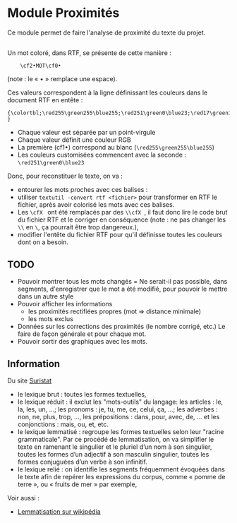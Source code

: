 # Module Proximités

Ce module permet de faire l'analyse de proximité du texte du projet.

##

Un mot coloré, dans RTF, se présente de cette manière :


        \cf2•MOT\cf0•

(note : le « • » remplace une espace).

Ces valeurs correspondent à la ligne définissant les couleurs dans le document RTF en entête :

```rtf
{\colortbl;\red255\green255\blue255;\red251\green0\blue23;\red17\green128\blue64;\red16\green128\blue214;
}
```

* Chaque valeur est séparée par un point-virgule
* Chaque valeur définit une couleur RGB
* La première (cf1•) correspond au blanc (`\red255\green255\blue255`)
* Les couleurs customisées commencent avec la seconde : `\red251\green0\blue23`

Donc, pour reconstituer le texte, on va :

* entourer les mots proches avec ces balises :
* utiliser `textutil -convert rtf <fichier>` pour transformer en RTF le fichier, après avoir colorisé les mots avec ces balises.
* Les `\cfX ` ont été remplacés par des `\\cfX `, il faut donc lire le code brut du fichier RTF et le corriger en conséquence (note : ne pas changer les `\\` en `\`, ça pourrait être trop dangereux.),
* modifier l'entête du fichier RTF pour qu'il définisse toutes les couleurs dont on a besoin.

## TODO

* Pouvoir montrer tous les mots changés
  = Ne serait-il pas possible, dans segments, d'enregistrer que le mot a été modifié, pour pouvoir le mettre dans un autre style
* Pouvoir afficher les informations
  - les proximités rectifiées propres (mot => distance minimale)
  - les mots exclus
* Données sur les corrections des proximités (le nombre corrigé, etc.)
  Le faire de façon générale et pour chaque mot.
* Pouvoir sortir des graphiques avec les mots.

## Information

Du site [Suristat](http://www.suristat.org/article199.html)

- le lexique brut : toutes les formes textuelles,
- le lexique réduit : il exclut les "mots-outils" du langage:  les articles : le, la, les, un, ...; les pronoms : je, tu, me, ce, celui, ça, ...; les adverbes : non, ne, plus, trop, ...,  les prépositions : dans, pour, avec, de, ... et les conjonctions : mais, ou, et, etc.
- le lexique lemmatisé : regroupe les formes textuelles selon leur "racine grammaticale". Par ce procédé de lemmatisation, on va simplifier le texte en ramenant le singulier et le pluriel d’un nom à son singulier, toutes les formes d’un adjectif à son masculin singulier, toutes les formes conjuguées d’un verbe à son infinitif.
- le lexique relié : on identifie les segments fréquemment évoquées dans le texte afin de repérer les expressions du corpus, comme « pomme de terre », ou « fruits de mer » par exemple,

Voir aussi :

* [Lemmatisation sur wikipédia](https://fr.wikipedia.org/wiki/Lemmatisation)
